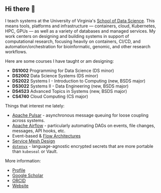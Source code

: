 ## Hi there 👋

I teach systems at the University of Virginia's [School of Data Science](https://datascience.virginia.edu/). This means tools, platforms and infrastructure — containers, cloud, Kubernetes, HPC, GPUs — as well as a variety of databases and managed services. My work centers on designing and building systems in support of computational research, focusing heavily on containers, CI/CD, and automation/orchestration for bioinformatic, genomic, and other research workflows.

Here are some courses I have taught or am designing:

- **DS1002** Programming for Data Science (DS minor)
- **DS2002** Data Science Systems (DS minor)
- **DS2022** Systems I - Introduction to Computing (new, BSDS major)
- **DS3022** Systems II - Data Engineering (new, BSDS major)
- **DS4523** Advanced Topics in Systems (new, BSDS major)
- **CS4740** Cloud Computing (CS major)

Things that interest me lately:

- [Apache Pulsar](https://pulsar.apache.org/) - asynchronous message queuing for loose coupling across systems.
- [Apache Airflow](https://airflow.apache.org/) - particularly automating DAGs on events, file changes, messages, API hooks, etc.
- Event-based & [Flow Architectures](https://learning.oreilly.com/library/view/flow-architectures/9781492075882/)
- [Service Mesh Design](https://developer.hashicorp.com/consul/docs/concepts/service-mesh)
- [`dotenvx`](https://github.com/dotenvx/dotenvx) - language-agnostic encrypted secrets that are more portable than `kubeseal` or Vault.

More information:

- [Profile](https://datascience.virginia.edu/people/neal-magee)
- [Google Scholar](https://scholar.google.com/citations?user=2qcTM38AAAAJ&hl=en)
- [ORCID](https://orcid.org/0000-0001-6101-5079)
- [Website](https://nmagee.github.io/)
